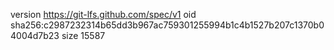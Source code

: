 version https://git-lfs.github.com/spec/v1
oid sha256:c2987232314b65dd3b967ac759301255994b1c4b1527b207c1370b04004d7b23
size 15587

